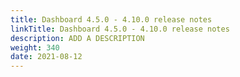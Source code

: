 ```yaml
---
title: Dashboard 4.5.0 - 4.10.0 release notes
linkTitle: Dashboard 4.5.0 - 4.10.0 release notes
description: ADD A DESCRIPTION
weight: 340
date: 2021-08-12
---
```


